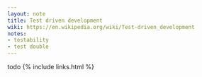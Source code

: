```yaml
---
layout: note
title: Test driven development
wiki: https://en.wikipedia.org/wiki/Test-driven_development
notes:
- testability
- test double
---
```


todo
{% include links.html %}
